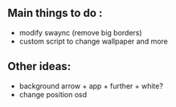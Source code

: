 ## Main things to do :
- modify swaync (remove big borders)
- custom script to change wallpaper and more 

## Other ideas:
- background arrow + app + further + white?
- change position osd
